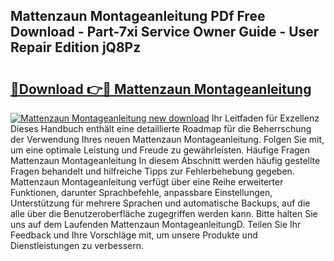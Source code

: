 ## Mattenzaun Montageanleitung PDf Free Download - Part-7xi Service Owner Guide - User Repair Edition jQ8Pz

# <h2><a href="http://df6dbg.blite.top/?on=Mattenzaun+Montageanleitung">🔗Download 👉🔴 Mattenzaun Montageanleitung</a></h2>

[![Mattenzaun Montageanleitung new download](https://i.imgur.com/lujVjoI.png)](http://df6dbg.blite.top/?on=Mattenzaun+Montageanleitung)
Ihr Leitfaden für Exzellenz Dieses Handbuch enthält eine detaillierte Roadmap für die Beherrschung der Verwendung Ihres neuen Mattenzaun Montageanleitung. Folgen Sie mit, um eine optimale Leistung und Freude zu gewährleisten. Häufige Fragen Mattenzaun Montageanleitung In diesem Abschnitt werden häufig gestellte Fragen behandelt und hilfreiche Tipps zur Fehlerbehebung gegeben. Mattenzaun Montageanleitung verfügt über eine Reihe erweiterter Funktionen, darunter Sprachbefehle, anpassbare Einstellungen, Unterstützung für mehrere Sprachen und automatische Backups, auf die alle über die Benutzeroberfläche zugegriffen werden kann. Bitte halten Sie uns auf dem Laufenden Mattenzaun MontageanleitungD. Teilen Sie Ihr Feedback und Ihre Vorschläge mit, um unsere Produkte und Dienstleistungen zu verbessern.

